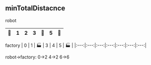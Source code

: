 ## minTotalDistacnce
robot 

| 🤖 | 1 | 2 | 3 | 🤖 | 5 | 🤖 |
|:---:|:---:|:---:|:---:|:---:|:---:|:---:|

factory
|  0 | 1 | 🏭 | 3 | 4 | 5 | 🏭 |
|:---:|:---:|:---:|:---:|:---:|:---:|:---:|

robot->factory:
0->2 4->2 6->6
